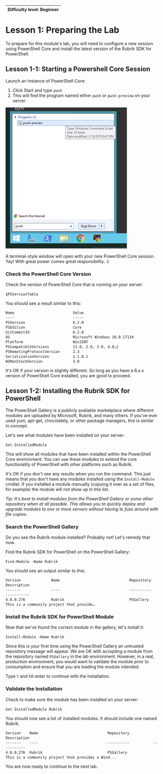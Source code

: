 | Difficulty level: Beginner |
| --- |

# Lesson 1: Preparing the Lab

To prepare for this module's lab, you will need to configure a new session using PowerShell Core and install the latest version of the Rubrik SDK for PowerShell.

## Lesson 1-1: Starting a Powershell Core Session

Launch an instance of PowerShell Core:

1. Click Start and type `pwsh`
1. This will find the program named either `pwsh` or `pwsh-preview` on your server.

![Powershell Core](img/image1-1.png)

A terminal-style window will open with your new PowerShell Core session. Yay! With great power comes great responsibility. :)

### Check the PowerShell Core Version

Check the version of PowerShell Core that is running on your server:

`$PSVersionTable`

You should see a result similar to this:

```
Name                           Value
----                           -----
PSVersion                      6.2.0
PSEdition                      Core
GitCommitId                    6.2.0
OS                             Microsoft Windows 10.0.17134
Platform                       Win32NT
PSCompatibleVersions           {1.0, 2.0, 3.0, 4.0…}
PSRemotingProtocolVersion      2.3
SerializationVersion           1.1.0.1
WSManStackVersion              3.0
```

It's OK if your version is slightly different. So long as you have a 6.x.x version of PowerShell Core installed, you are good to proceed.

## Lesson 1-2: Installing the Rubrik SDK for PowerShell

The PowerShell Gallery is a publicly available marketplace where different modules are uploaded by Microsoft, Rubrik, and many others. If you've ever used yum, apt-get, chocolately, or other package managers, this is similar in concept.

Let's see what modules have been installed on your server:

`Get-InstalledModule`

This will show all modules that have been installed within the PowerShell Core environment. You can use these modules to extend the core functionality of PowerShell with other platforms such as Rubrik.

It's OK if you don't see any results when you run the command. This just means that you don't have any modules installed using the `Install-Module` cmdlet. If you installed a module manually (copying it over as a set of files, for example) the module will not show up in this list.

*Tip: It's best to install modules from the PowerShell Gallery or some other repository when at all possible. This allows you to quickly deploy and upgrade modules to one or more servers without having to fuss around with file copies.*

### Search the PowerShell Gallery

Do you see the Rubrik module installed? Probably not! Let's remedy that now.

Find the Rubrik SDK for PowerShell on the PowerShell Gallery:

`Find-Module -Name Rubrik`

You should see an output similar to this:

```
Version              Name                                Repository           Description
-------              ----                                ----------           -----------
4.0.0.276            Rubrik                              PSGallery            This is a community project that provide…
```

### Install the Rubrik SDK for PowerShell Module

Now that we've found the correct module in the gallery, let's install it:

`Install-Module -Name Rubrik`

Since this is your first time using the PowerShell Gallery an untrusted repository message will appear. We are OK with accepting a module from the repository named `PSGallery` in the lab environment. However, in a real, production environment, you would want to validate the module prior to consumption and ensure that you are loading the module intended.

Type `Y` and hit enter to continue with the installation.

### Validate the Installation

Check to make sure the module has been installed on your server:

`Get-InstalledModule Rubrik`

You should now see a list of installed modules. It should include one named Rubrik.

```
Version    Name                                Repository           Description
-------    ----                                ----------           -----------
4.0.0.276  Rubrik                              PSGallery            This is a community project that provides a Wind...
```

You are now ready to continue to the next lab.
